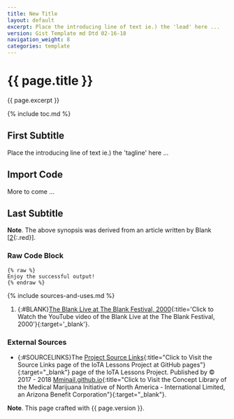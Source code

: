 ```yaml
---
title: New Title
layout: default
excerpt: Place the introducing line of text ie.) the 'lead' here ...
version: Gist Template md Dtd 02-16-18
navigation_weight: 8
categories: template
---
```

# {{ page.title }}

{{ page.excerpt }}

{% include toc.md %}

## First Subtitle

Place the introducing line of text ie.) the 'tagline' here ...

## Import Code

More to come ...

## Last Subtitle

**Note**. The above synopsis was derived from an article written by Blank [[2](#BLANK){:.red}].

### Raw Code Block

```liquid
{% raw %}
Enjoy the successful output!
{% endraw %}
```

{% include sources-and-uses.md %}

1. {:#BLANK}[The Blank Live at The Blank Festival, 2000](https://youtu.be/Blank){:title='Click to Watch the YouTube video of the Blank Live at the The Blank Festival, 2000'}{:target='_blank'}.

### External Sources

- {:#SOURCELINKS}The [Project Source Links](https://mminail.github.io/IoTA/Source-IoTA-Links.htm){:title="Click to Visit the Source Links page of the IoTA Lessons Project at GitHub pages"}{:target="_blank"} page of the IoTA Lessons Project. Published by © 2017 - 2018 [Mminail.github.io](https://mminail.github.io/){:title="Click to Visit the Concept Library of the Medical Marijuana Initiative of North America - International Limited, an Arizona Benefit Corporation"}{:target="_blank"}.

**Note**. This page crafted with {{ page.version }}.
